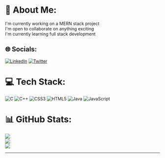 # 💫 About Me:
I'm currently working on a MERN stack project<br>I'm open to collaborate on anything exciting<br>I'm currently learning full stack development


## 🌐 Socials:
[![LinkedIn](https://img.shields.io/badge/LinkedIn-%230077B5.svg?logo=linkedin&logoColor=white)](https://linkedin.com/in/https://www.linkedin.com/in/sanjana-naik-386a39200/) [![Twitter](https://img.shields.io/badge/Twitter-%231DA1F2.svg?logo=Twitter&logoColor=white)](https://twitter.com/@Sanjana00083127) 

# 💻 Tech Stack:
![C](https://img.shields.io/badge/c-%2300599C.svg?style=for-the-badge&logo=c&logoColor=white) ![C++](https://img.shields.io/badge/c++-%2300599C.svg?style=for-the-badge&logo=c%2B%2B&logoColor=white) ![CSS3](https://img.shields.io/badge/css3-%231572B6.svg?style=for-the-badge&logo=css3&logoColor=white) ![HTML5](https://img.shields.io/badge/html5-%23E34F26.svg?style=for-the-badge&logo=html5&logoColor=white) ![Java](https://img.shields.io/badge/java-%23ED8B00.svg?style=for-the-badge&logo=java&logoColor=white) ![JavaScript](https://img.shields.io/badge/javascript-%23323330.svg?style=for-the-badge&logo=javascript&logoColor=%23F7DF1E)
# 📊 GitHub Stats:
![](https://github-readme-stats.vercel.app/api?username=sanjana317&theme=dark&hide_border=false&include_all_commits=false&count_private=false)<br/>
![](https://github-readme-streak-stats.herokuapp.com/?user=sanjana317&theme=dark&hide_border=false)<br/>
![](https://github-readme-stats.vercel.app/api/top-langs/?username=sanjana317&theme=dark&hide_border=false&include_all_commits=false&count_private=false&layout=compact)


---
